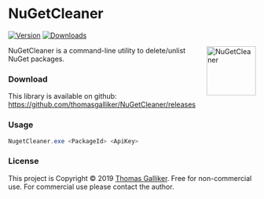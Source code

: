 # NuGetCleaner
[![Version](https://img.shields.io/nuget/v/NuGetCleaner.svg)](https://www.nuget.org/packages/NuGetCleaner)  [![Downloads](https://img.shields.io/nuget/dt/NuGetCleaner.svg)](https://www.nuget.org/packages/NuGetCleaner)

<img src="https://raw.githubusercontent.com/thomasgalliker/NuGetCleaner/develop/icon.png" width="100" height="100" alt="NuGetCleaner" align="right"></img>

NuGetCleaner is a command-line utility to delete/unlist NuGet packages.

### Download
This library is available on github: https://github.com/thomasgalliker/NuGetCleaner/releases


### Usage
```C#
NugetCleaner.exe <PackageId> <ApiKey>
```

### License
This project is Copyright &copy; 2019 [Thomas Galliker](https://ch.linkedin.com/in/thomasgalliker). Free for non-commercial use. For commercial use please contact the author.
